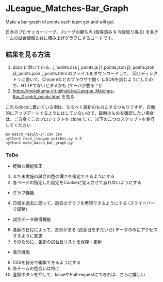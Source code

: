 # JLeague_Matches-Bar_Graph
Make a bar graph of points each team got and will get.

日本のプロサッカーリーグ、Jリーグの勝ち点 (取得済み & 今後取り得る) を各チームの試合情報と共に積み上げグラフにするコードです。

## 結果を見る方法
1. docs に置いている、j_points.css  j_points.js  j1_points.json  j2_points.json  j3_points.json j_points.html のファイルをダウンロードして、
同じディレクトリに置いて、Chromeなどのブラウザで開く (JSONを読むようにしたので、HTTPでないとダメかも (サーバが要る？))
1. https://mokekuma-git.github.io/JLeague_Matches-Bar_Graph/j_points.html を見る

これらdocsに置いている例は、なるべく最新のものにするつもりですが、自動的にアップデートするようにはしていないので、最新のものを確認したい場合は、ご自身でこのプロジェクトを clone して、以下の二つのスクリプトを実行してください  
```
mv match_result-J*.csv csv
python3 read_jleague_matches.py 1-3
python3 make_match_bar_graph.py
```


### ToDo
+ 軽微な機能修正
1. まだ未実施の試合の色の薄さを指定できるようにする
2. 各ページの指定した設定をCookieに覚えさせて忘れないようにする
+ グラフ機能
4. 日程を過去に遡って、過去のグラフを再現できるようにする (スライドバーで調整)
+ 試合データ取得機能
6. 各節の日程によって、差分がある (試合日をまたいだ) データのみにアクセスするように変更
7. そのために、各節の試合日リストを保存・更新
+ 表示機能
8. CSSを自分で編集できるようにする
9. 各チームの色合いは特に
10. 登録ボタンを押して、IssueやPull-requestにできれば、さらに嬉しい
